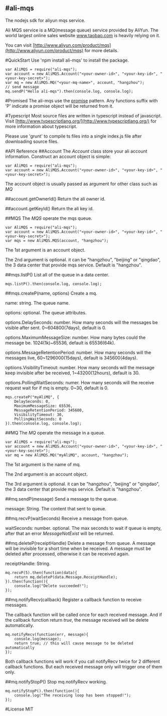#ali-mqs
-----

The nodejs sdk for aliyun mqs service.

Ali MQS service is a MQ(message queue) service provided by AliYun.
The world largest online sales website www.taobao.com is heavily relying on it.

You can visit [http://www.aliyun.com/product/mqs](http://www.aliyun.com/product/mqs) for more details. 

#QuickStart
Use 'npm install ali-mqs' to install the package.

    var AliMQS = require("ali-mqs");
    var account = new AliMQS.Account("<your-owner-id>", "<your-key-id>", "<your-key-secret>");
    var mq = new AliMQS.MQ("<your-mq-name>", account, "hangzhou");
    // send message
    mq.sendP("Hello ali-mqs").then(console.log, console.log);

#Promised
The ali-mqs use the [promise](https://www.npmjs.org/package/promise) pattern.
Any functions suffix with 'P' indicate a promise object will be returned from it.

#Typescript
Most source files are written in typescript instead of javascript.
Visit [http://www.typescriptlang.org/](http://www.typescriptlang.org/) for more information about typescript.

Please use 'grunt' to compile ts files into a single index.js file after downloading source files. 

#API Reference
##Account
The *Account* class store your ali account information. Construct an account object is simple:

    var AliMQS = require("ali-mqs");
    var account = new AliMQS.Account("<your-owner-id>", "<your-key-id>", "<your-key-secret>");

The account object is usually passed as argument for other class such as *MQ*

##account.getOwnerId()
Return the ali owner id.

##account.getKeyId()
Return the ali key id.

##MQS
The *MQS* operate the mqs queue.

    var AliMQS = require("ali-mqs");
    var account = new AliMQS.Account("<your-owner-id>", "<your-key-id>", "<your-key-secret>");
    var mqs = new AliMQS.MQS(account, "hangzhou");

The 1st argument is an account object.

The 2nd argument is optional. it can be "hangzhou", "beijing" or "qingdao", the 3 data center that provide mqs service.
Default is "hangzhou".

##mqs.listP()
List all of the queue in a data center.

    mqs.listP().then(console.log, console.log);

##mqs.createP(name, options)
Create a mq.

name: string. The queue name.

options: optional. The queue attributes.

options.DelaySeconds: number. How many seconds will the messages be visible after sent. 0~604800(7days), default is 0.

options.MaximumMessageSize: number. How many bytes could the message be. 1024(1k)~65536, default is 65536(64k).

options.MessageRetentionPeriod: number. How many seconds will the messages live, 60~1296000(15days), default is 345600(4days).

optiions.VisibilityTimeout: number. How many seconds will the message keep invisible after be received, 1~43200(12hours), default is 30.

options.PollingWaitSeconds: numer. How many seconds will the receive request wait for if mq is empty. 0~30, default is 0.

    mqs.createP("myAliMQ", {
        DelaySeconds: 0,
        MaximumMessageSize: 65536,
        MessageRetentionPeriod: 345600,
        VisibilityTimeout: 30,
        PollingWaitSeconds: 0
    }).then(console.log, console.log);

##MQ
The *MQ* operate the message in a queue.

    var AliMQS = require("ali-mqs");
    var account = new AliMQS.Account("<your-owner-id>", "<your-key-id>", "<your-key-secret>");
    var mq = new AliMQS.MQ("myAliMQ", account, "hangzhou");

The 1st argument is the name of mq.

The 2nd argument is an account object.

The 3rd argument is optional. it can be "hangzhou", "beijing" or "qingdao", the 3 data center that provide mqs service.
Default is "hangzhou".

##mq.sendP(message)
Send a message to the queue.

message: String. The content that sent to queue.

##mq.recvP(waitSeconds)
Receive a message from queue.

waitSeconds: number. optional.
The max seconds to wait if queue is empty, after that an error *MessageNotExist* will be returned.

##mq.deleteP(receiptHandle)
Delete a message from queue.
A message will be invisible for a short time when be received.
A message must be deleted after processed, otherwise it can be received again.

receiptHandle: String.

    mq.recvP(5).then(function(data){
        return mq.deleteP(data.Message.ReceiptHandle);
    }).then(function(){
        console.log("Delete succeeded!");
    });

##mq.notifyRecv(callback)
Register a callback function to receive messages.

The callback function will be called once for each received message.
And if the callback function return *true*, the message received will be delete automatically.

    mq.notifyRecv(function(err, message){
        console.log(message);
        return true; // this will cause message to be deleted automatically
    });


Both callback functions will work if you call notifyRecv twice for 2 different callback functions.
But each received message only will trigger one of them only. 

##mq.notifyStopP()
Stop mq.notifyRecv working.

    mq.notifyStopP().then(function(){
        console.log("The receiving loop has been stopped!");
    });

#License
MIT
